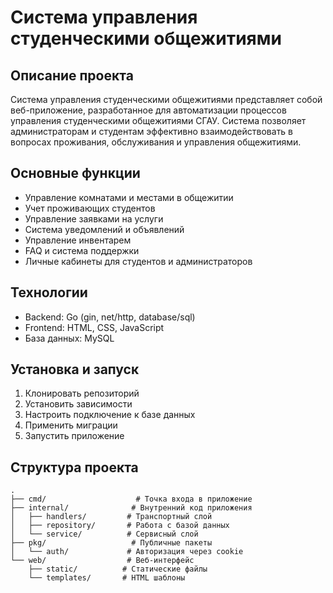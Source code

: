 # Система управления студенческими общежитиями

## Описание проекта
Система управления студенческими общежитиями представляет собой веб-приложение, разработанное для автоматизации процессов управления студенческими общежитиями СГАУ. Система позволяет администраторам и студентам эффективно взаимодействовать в вопросах проживания, обслуживания и управления общежитиями.

## Основные функции
- Управление комнатами и местами в общежитии
- Учет проживающих студентов
- Управление заявками на услуги
- Система уведомлений и объявлений
- Управление инвентарем
- FAQ и система поддержки
- Личные кабинеты для студентов и администраторов

## Технологии
- Backend: Go (gin, net/http, database/sql)
- Frontend: HTML, CSS, JavaScript
- База данных: MySQL

## Установка и запуск
1. Клонировать репозиторий
2. Установить зависимости
3. Настроить подключение к базе данных
4. Применить миграции
5. Запустить приложение

## Структура проекта
```
.
├── cmd/                    # Точка входа в приложение
├── internal/              # Внутренний код приложения
│   ├── handlers/         # Транспортный слой 
│   ├── repository/       # Работа с базой данных
│   └── service/          # Сервисный слой
├── pkg/                   # Публичные пакеты
│   └── auth/             # Авторизация через cookie
└── web/                  # Веб-интерфейс
    ├── static/          # Статические файлы
    └── templates/       # HTML шаблоны
```
